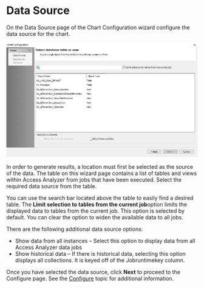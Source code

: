 # Data Source

On the Data Source page of the Chart Configuration wizard configure the data source for the chart.

![Chart Configuration wizard Data Source page](../../../../../static/img/product_docs/accessanalyzer/admin/report/chartwizard/datasource.webp)

In order to generate results, a location must first be selected as the source of the data. The table
on this wizard page contains a list of tables and views within Access Analyzer from jobs that have
been executed. Select the required data source from the table.

You can use the search bar located above the table to easily find a desired table. The **Limit
selection to tables from the current job**option limits the displayed data to tables from the
current job. This option is selected by default. You can clear the option to widen the available
data to all jobs.

There are the following additional data source options:

- Show data from all instances – Select this option to display data from all Access Analyzer data
  jobs
- Show historical data – If there is historical data, selecting this option displays all
  collections. It is keyed off of the Jobruntimekey column.

Once you have selected the data source, click **Next** to proceed to the Configure page. See the
[Configure](configure.md) topic for additional information.
